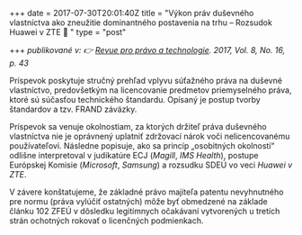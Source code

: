 +++
date = 2017-07-30T20:01:40Z
title = "Výkon práv duševného vlastníctva ako zneužitie dominantného postavenia na trhu – Rozsudok Huawei v ZTE 📱 "
type = "post"

+++
_publikované v: 👉_ [_Revue pro právo a technologie_](https://journals.muni.cz/revue/article/view/8166/pdf "Ústav práva a technologií Právnická fakulta, Masarykova univerzita")_. 2017, Vol. 8, No. 16, p. 43_

Príspevok poskytuje stručný prehľad vplyvu súťažného práva na duševné vlastníctvo, predovšetkým na licencovanie predmetov priemyselného práva, ktoré sú súčasťou technického štandardu. Opísaný je postup tvorby štandardov a tzv. FRAND záväzky. 

Príspevok sa venuje okolnostiam, za ktorých držiteľ práva duševného vlastníctva nie je oprávnený uplatniť zdržovací nárok voči nelicencovanému používateľovi. Následne popisuje, ako sa princíp „osobitných okolností“ odlišne interpretoval v judikatúre ECJ (_Magill_, _IMS Health_), postupe Európskej Komisie (_Microsoft_, _Samsung_) a rozsudku SDEÚ vo veci _Huawei v ZTE_. 

V závere konštatujeme, že základné právo majiteľa patentu nevyhnutného pre normu (práva vylúčiť ostatných) môže byť obmedzené na základe článku 102 ZFEÚ v dôsledku legitímnych očakávaní vytvorených u tretích strán ochotných rokovať o licenčných podmienkach.